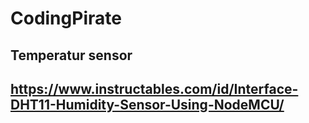 # CodingPirate

Temperatur sensor
----
https://www.instructables.com/id/Interface-DHT11-Humidity-Sensor-Using-NodeMCU/
----
